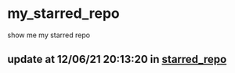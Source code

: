 # my_starred_repo
show me my starred repo

update at 12/06/21 20:13:20 in [starred_repo](./index.html)
---

